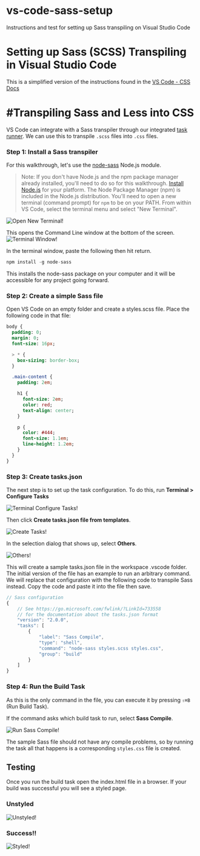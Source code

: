 # vs-code-sass-setup
Instructions and test for setting up Sass transpiling on Visual Studio Code


# Setting up Sass (SCSS) Transpiling in Visual Studio Code

This is a simplified version of the instructions found in the [VS Code - CSS Docs](https://code.visualstudio.com/docs/languages/css)

# #Transpiling Sass and Less into CSS
VS Code can integrate with a Sass transpiler through our integrated [task runner](https://code.visualstudio.com/docs/editor/tasks). We can use this to transpile `.scss` files into `.css` files.

### Step 1: Install a Sass transpiler
For this walkthrough, let's use the [node-sass](https://www.npmjs.com/package/node-sass) Node.js module.
> Note: If you don't have Node.js and the npm package manager already installed, you'll need to do so for this walkthrough. [Install Node.js](https://nodejs.org/en/download/) for your platform. The Node Package Manager (npm) is included in the Node.js distribution. You'll need to open a new terminal (command prompt) for `npm` to be on your PATH.
From within VS Code, select the terminal menu and select "New Terminal".

![Open New Terminal!](./images/docs/open-terminal.png "Open Terminal Menu")
 
This opens the Command Line window at the bottom of the screen.
![Terminal Window!](./images/docs/new-terminal.png "Terminal Window")

In the terminal window, paste the following then hit return.
```javascript
npm install -g node-sass
```

This installs the node-sass package on your computer and it will be accessible for any project going forward.


### Step 2: Create a simple Sass file

Open VS Code on an empty folder and create a styles.scss file. Place the following code in that file:

```sass
body {
  padding: 0;
  margin: 0;
  font-size: 16px;

  > * {
    box-sizing: border-box;
  }

  .main-content {
    padding: 2em;

    h1 {
      font-size: 2em;
      color: red;
      text-align: center;
    }

    p {
      color: #444;
      font-size: 1.1em;
      line-height: 1.2em;
    }
  }
}
```

### Step 3: Create tasks.json
The next step is to set up the task configuration. To do this, run **Terminal > Configure Tasks**

![Terminal Configure Tasks!](./images/docs/configure-tasks.png "Open Configure Tasks")

Then click **Create tasks.json file from templates**.

![Create Tasks!](./images/docs/create-tasks.png "Create Tasks")

In the selection dialog that shows up, select **Others**.

![Others!](./images/docs/others.png "Others")

This will create a sample tasks.json file in the workspace .vscode folder. The initial version of the file has an example to run an arbitrary command. We will replace that configuration with the following code to transpile Sass instead. Copy the code and paste it into the file then save.

```javascript
// Sass configuration
{
    // See https://go.microsoft.com/fwlink/?LinkId=733558
    // for the documentation about the tasks.json format
    "version": "2.0.0",
    "tasks": [
        {
            "label": "Sass Compile",
            "type": "shell",
            "command": "node-sass styles.scss styles.css",
            "group": "build"
        }
    ]
}
```

### Step 4: Run the Build Task
As this is the only command in the file, you can execute it by pressing `⇧⌘B` (Run Build Task).

If the command asks which build task to run, select **Sass Compile**.

![Run Sass Compile!](./images/docs/sass-compile-build.png "Run Sass Compile")

The sample Sass file should not have any compile problems, so by running the task all that happens is a corresponding `styles.css` file is created.

## Testing

Once you run the build task open the index.html file in a browser. If your build was successful you will see a styled page.

### Unstyled

![Unstyled!](./images/docs/not-successful.png "Unstyled index.html")


### Success!!

![Styled!](./images/docs/successful.png "Styled index.html")



